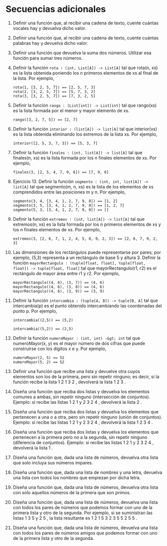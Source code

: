 # Secuencias adicionales

1. Definir una función que, al recibir una cadena de texto, cuente cuántas vocales hay y devuelva dicho valor.
2. Definir una función que, al recibir una cadena de texto, cuente cuántas palabras hay y devuelva dicho valor.
3. Definir una función que devuelva la suma dos números. Utilizar esa función para sumar tres números.
4. Definir la función
``
rota : (int, List[A]) -> List[A]
``
tal que rota(n, xs) es la lista obtenida poniendo los n primeros elementos de xs al final de la lista. Por ejemplo,
	```
	rota(1, [3, 2, 5, 7]) == [2, 5, 7, 3]
	rota(2, [3, 2, 5, 7]) == [5, 7, 3, 2]
	rota(3, [3, 2, 5, 7]) == [7, 3, 2, 5]
	```
5. Definir la función
``
rango : (List[int]) -> List[int]
``
tal que rango(xs) es la lista formada por el menor y mayor elemento de xs.
	```
	rango([3, 2, 7, 5]) == [2, 7]
	```
6. Definir la función
``
interior : (list[A]) -> list[A]
`` 
tal que interior(xs) es la lista obtenida eliminando los extremos de la lista xs. Por ejemplo,
	```
	interior([2, 5, 3, 7, 3]) == [5, 3, 7]
	```
7. Definir la función
``
finales : (int, list[A]) -> list[A]
``
tal que finales(n, xs) es la lista formada por los n finales elementos de xs. Por ejemplo,
	```
	finales(3, [2, 5, 4, 7, 9, 6]) == [7, 9, 6]
	```
8. Ejercicio 13. Definir la función
``
segmento : (int, int, list[A]) -> list[A]
``
tal que segmento(m, n, xs) es la lista de los elementos de xs comprendidos entre las posiciones m y n. Por ejemplo,
	```
	segmento(3, 4, [3, 4, 1, 2, 7, 9, 0]) == [1, 2]
	segmento(3, 5, [3, 4, 1, 2, 7, 9, 0]) == [1, 2, 7]
	segmento(5, 3, [3, 4, 1, 2, 7, 9, 0]) == []
	```
9. Definir la función
``
extremos : (int, list[A]) -> list[A]
``
tal que extremos(n, xs) es la lista formada por los n primeros elementos de xs y los n finales elementos de xs. Por ejemplo,
	```
	extremos(3, [2, 6, 7, 1, 2, 4, 5, 8, 9, 2, 3]) == [2, 6, 7, 9, 2, 3]
	```
  

10. Las dimensiones de los rectángulos puede representarse por pares; por ejemplo, (5,3) representa a un rectángulo de base 5 y altura 3.
Definir la función
``
mayorRectangulo : (tuple[float, float], tuple[float, float]) -> tuple[float, float]
`` 
tal que mayorRectangulo(r1, r2) es el rectángulo de mayor área entre r1 y r2. Por ejemplo,
	```
	mayorRectangulo((4, 6), (3, 7)) == (4, 6)
	mayorRectangulo((4, 6), (3, 8)) == (4, 6)
	mayorRectangulo((4, 6), (3, 9)) == (3, 9)
	```

11. Definir la función
``
intercambia : (tuple[A, B]) -> tuple[B, A]
`` 
tal que intercambia(p) es el punto obtenido intercambiando las coordenadas del punto p. Por ejemplo,
	```
	intercambia((2,5)) == (5,2)

	intercambia((5,2)) == (2,5)
	```
  

12. Definir la función
``
numeroMayor : (int, int) -&gt; int
``
tal que numeroMayor(x, y) es el mayor número de dos cifras que puede construirse con los dígitos x e y. Por ejemplo,
	```
	numeroMayor(2, 5) == 52
	numeroMayor(5, 2) == 52
	```
  

13. Definir una función que recibe una lista y devuelve otra cuyos elementos son los de la primera, pero sin repetir ninguno; es decir, si la función recibe la lista 1 2 1 3 2 , devolverá la lista 1 2 3 .

14. Diseña una función que reciba dos listas y devuelva los elementos comunes a ambas, sin repetir ninguno (intersección de conjuntos).
Ejemplo: si recibe las listas 1 2 1 y 2 3 2 4 , devolverá la lista 2 .

15. Diseña una función que reciba dos listas y devuelva los elementos que pertenecen a una o a otra, pero sin repetir ninguno (unión de conjuntos).
Ejemplo: si recibe las listas 1 2 1 y 2 3 2 4 , devolverá la lista 1 2 3 4 .

16. Diseña una función que reciba dos listas y devuelva los elementos que pertenecen a la primera pero no a la segunda, sin repetir ninguno (diferencia de conjuntos).
Ejemplo: si recibe las listas 1 2 1 y 2 3 2 4 , devolverá la lista 1 .

17. Diseña una función que, dada una lista de números, devuelva otra lista que solo incluya sus números impares.

18. Diseña una función que, dada una lista de nombres y una letra, devuelva una lista con todos los nombres que empiezan por dicha letra.

19. Diseña una función que, dada una lista de números, devuelva otra lista con solo aquellos números de la primera que son primos.

20. Diseña una función que, dada una lista de números, devuelva una lista con todos los pares de números que podemos formar con uno de la primera lista y otro de la segunda. 
Por ejemplo, si se suministran las listas 1 3 5 y 2 5 , la lista resultante es 1 2 1 5 3 2 3 5 5 2 5 5 .

21. Diseña una función que, dada una lista de números, devuelva una lista con todos los pares de números amigos que podemos formar con uno de la primera lista y otro de la segunda.
